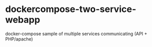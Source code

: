 # dockercompose-two-service-webapp
docker-compose sample of multiple services communicating (API + PHP/apache)
